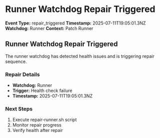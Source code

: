 # Runner Watchdog Repair Triggered

**Event Type:** repair_triggered
**Timestamp:** 2025-07-11T19:05:01.3NZ
**Watchdog:** Runner
**Context:** Patch Runner


## Runner Watchdog Repair Triggered

The runner watchdog has detected health issues and is triggering repair sequence.

### Repair Details
- **Watchdog:** Runner
- **Trigger:** Health check failure
- **Timestamp:** 2025-07-11T19:05:01.3NZ

### Next Steps
1. Execute repair-runner.sh script
2. Monitor repair progress
3. Verify health after repair


